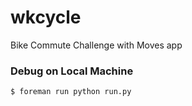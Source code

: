 wkcycle
=======

Bike Commute Challenge with Moves app

### Debug on Local Machine

```$ foreman run python run.py```